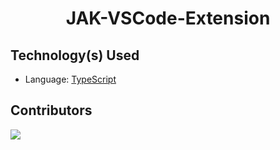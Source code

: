 <div align='center'>

# JAK-VSCode-Extension

</div>

## Technology(s) Used

-   Language: [TypeScript](https://www.typescriptlang.org/)

## Contributors

<a href = "https://github.com/Jonak-Adipta-Kalita/JAK-VSCode-Extension/graphs/contributors">
	<img src="https://contrib.rocks/image?repo=Jonak-Adipta-Kalita/JAK-VSCode-Extension" />
</a>
